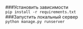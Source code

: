 ###Установить зависимости  
`pip install -r requirements.txt`  
###Запустить локальный сервер  
`python manage.py runserver`  